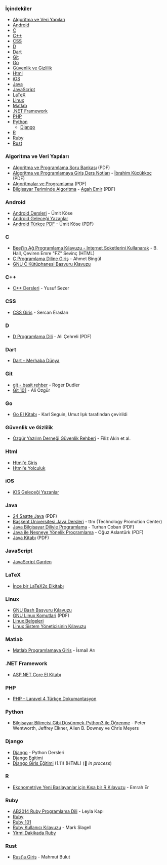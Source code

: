 ### İçindekiler

* [Algoritma ve Veri Yapıları](#algoritma-ve-veri-yapilari)
* [Android](#android)
* [C](#c)
* [C++](#c-1)
* [CSS](#css)
* [D](#d)
* [Dart](#dart)
* [Git](#git)
* [Go](#go)
* [Güvenlik ve Gizlilik](#guvenlik-ve-gizlilik)
* [Html](#html)
* [iOS](#ios)
* [Java](#java)
* [JavaScript](#javascript)
* [LaTeX](#latex)
* [Linux](#linux)
* [Matlab](#matlab)
* [.NET Framework](#net-framework)
* [PHP](#php)
* [Python](#python)
  * [Django](#django)
* [R](#r)
* [Ruby](#ruby)
* [Rust](#rust)


### Algoritma ve Veri Yapıları

* [Algoritma ve Programlama Soru Bankası](https://ia601404.us.archive.org/34/items/algoritma-ve-programlama-soru-bankasi/algoritma-ve-programlama-soru-bankas%C4%B1.pdf) (PDF)
* [Algoritma ve Programlamaya Giriş Ders Notları](https://ia601404.us.archive.org/12/items/algoritma-ve-programlamaya-giris-ders-notlari/Algoritma%20ve%20Programlamaya%20Giri%C5%9F%20Ders%20Notlar%C4%B1.pdf) - [İbrahim Küçükkoç](http://ikucukkoc.baun.edu.tr/) (PDF)
* [Algoritmalar ve Programlama](https://ia601408.us.archive.org/31/items/algoritmalar-ve-programlama/Algoritmalar%20ve%20Programlama.pdf) (PDF)
* [Bilgisayar Teriminde Algoritma](https://ia601504.us.archive.org/20/items/bilgisayar-teriminde-algoritma/Bilgisayar%20Teriminde%20Algoritma.pdf) - [Agah Emir](https://medium.com/@agahemir986) (PDF)


### Android

* [Android Dersleri](https://umiitkose.com/android) - Ümit Köse
* [Android Geleceği Yazanlar](https://gelecegiyazanlar.turkcell.com.tr/konu/android)
* [Android Türkçe PDF](http://umiitkose.com/wp-content/uploads/2015/08/AndroidStudio.pdf) - Ümit Köse (PDF)


### C

* [Beej'in Ağ Programlama Kılavuzu - Internet Soketlerini Kullanarak](http://www.belgeler.org/bgnet/bgnet.html) - B. Hall, Çeviren Emre "FZ" Sevinç (HTML)
* [C Programlama Diline Giriş](https://www.gantep.edu.tr/~bingul/c/index.php) - Ahmet Bingül
* [GNU C Kütüphanesi Basvuru Klavuzu](http://www.belgeler.org/glibc/glibc.html)


### C++

* [C++ Dersleri](https://www.yusufsezer.com.tr/cpp-dersleri/) - Yusuf Sezer


### CSS

* [CSS Giriş](http://sercaneraslan.com/css/) - Sercan Eraslan


### D

* [D Programlama Dili](https://www.ddili.org/ders/d/D_Programlama_Dili.pdf) - Ali Çehreli (PDF)


### Dart

* [Dart - Merhaba Dünya](https://www.dartogreniyorum.blogspot.com.tr/2013/03/yeniden-dart.html?view=sidebar)


### Git

* [git - basit rehber](https://www.rogerdudler.github.io/git-guide/index.tr.html) - Roger Dudler
* [Git 101](https://www.gitbook.com/book/aliozgur/git101/details) - Ali Özgür


### Go

* [Go El Kitabı](https://www.github.com/umutphp/the-little-go-book) - Karl Seguin, Umut Işık tarafından çevirildi


### Güvenlik ve Gizlilik

* [Özgür Yazılım Derneği Güvenlik Rehberi](https://guvenlik.oyd.org.tr) - Filiz Akin et al.

### Html

* [Html'e Giriş](http://www.htmldersleri.org)
* [Html'e Yolculuk](https://www.github.com/paufsc/journey-to-html)


### iOS

* [iOS Geleceği Yazanlar](https://www.gelecegiyazanlar.turkcell.com.tr/konu/ios)


### Java

* [24 Saatte Java](https://ia601505.us.archive.org/23/items/24-saatte-java/24-saatte-java-turkce.pdf) (PDF)
* [Başkent Üniversitesi Java Dersleri](http://www.baskent.edu.tr/~tkaracay/etudio/ders/prg/java/java_ndx.html) - ttm (Technology Promotion Center)
* [Java Bilgisayar Diliyle Programlama](http://www.turhancoban.com/kitap/JAVA%20B%C4%B0LG%C4%B0SAYAR%20D%C4%B0L%C4%B0YLE%20PROGRAMLAMA.pdf) - Turhan Coban (PDF)
* [Java ile Nesneye Yönelik Programlama](https://ia801507.us.archive.org/12/items/java-ile-nesneye-yonelik-programlama/Java%20ile%20Nesneye%20Y%C3%B6nelik%20Programlama.pdf) - Oğuz Aslantürk (PDF)
* [Java Kitabı](https://ia601503.us.archive.org/27/items/java-kitabi/java-kitabi.pdf) (PDF)


### JavaScript

* [JavaScript Garden](http://bonsaiden.github.io/JavaScript-Garden/tr)


### LaTeX

* [İnce bir LaTeX2ε Elkitabı](http://www.ctan.org/tex-archive/info/lshort/turkish)


### Linux

* [GNU Bash Başvuru Kılavuzu](http://www.belgeler.org/bashref/bashref.html)
* [GNU Linux Komutlari](https://www.fullportal.org/GNULINUX/Komutlar/GNULINUXKOMUTLAR.pdf) (PDF)
* [Linux Belgeleri](http://www.belgeler.org/howto/howtos.html)
* [Linux Sistem Yöneticisinin Kılavuzu](http://www.belgeler.org/sag/sag.html)


### Matlab

* [Matlab Programlamaya Giris](https://www.ismailari.com/blog/matlab-programlamaya-giris) - İsmail Arı


### .NET Framework

* [ASP.NET Core El Kitabı](https://www.sahin.gitbook.io/asp-net-core-el-kitab)


### PHP

* [PHP - Laravel 4 Türkçe Dokumantasyon](https://www.leanpub.com/laravel4-tr)


### Python

* [Bilgisayar Bilimcisi Gibi Düşünmek-Python3 ile Öğrenme](https://www.ofenerci.github.io/thinkcspy-tr) - Peter Wentworth, Jeffrey Elkner, Allen B. Downey ve Chris Meyers


### Django

* [Django](https://www.pythondersleri.com/p/django-egitim-serisi.html) - Python Dersleri
* [Django Egitimi](https://gokmengorgen.net/django-notes)
* [Django Girls Eğitimi](https://tutorial.djangogirls.org/tr) (1.11) (HTML) (:construction: *in process*)


### R

* [Ekonometriye Yeni Başlayanlar için Kısa bir R Kılavuzu](https://www.github.com/emraher/eybkbrk) - Emrah Er


### Ruby

* [AB2014 Ruby Programlama Dili](https://github.com/leylaKapi/AB2014-Ruby-Programlama-Dili/blob/master/Ruby_AB2014.md) - Leyla Kapı
* [Ruby](https://www.ruby-lang.org/tr)
* [Ruby 101](https://www.gitbook.com/book/vigo/ruby-101/details)
* [Ruby Kullanıcı Kılavuzu](http://www.belgeler.org/uygulamalar/ruby/ruby-ug.html) - Mark Slagell
* [Yirmi Dakikada Ruby](https://www.ruby-lang.org/tr/documentation/quickstart)


### Rust

* [Rust'a Giriş](http://bit.ly/rustagiris) - Mahmut Bulut

